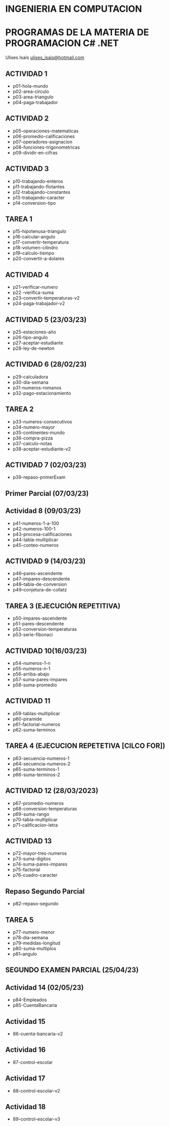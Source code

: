 # INGENIERIA EN COMPUTACION

# PROGRAMAS DE LA MATERIA DE PROGRAMACION C# .NET

Ulises Isais
ulises_isais@hotmail.com

## ACTIVIDAD 1

- p01-hola-mundo
- p02-area-circulo
- p03-area-triangulo
- p04-paga-trabajador

## ACTIVIDAD 2

- p05-operaciones-matematicas
- p06-promedio-calificaciones
- p07-operadores-asignacion
- p08-funciones-trigonometricas
- p09-dividir-en-cifras

## ACTIVIDAD 3

- p10-trabajando-enteros
- p11-trabajando-flotantes
- p12-trabajando-constantes
- p13-trabajando-caracter
- p14-conversion-tipo

## TAREA 1

- p15-hipotenusa-triangulo
- p16-calcular-angulo
- p17-convertir-temperatura
- p18-volumen-cilindro
- p19–calculo-tiempo
- p20-convertir-a-dolares

## ACTIVIDAD 4

- p21-verificar-numero
- p22 -verifica-suma
- p23-convertir-temperaturas-v2
- p24-paga-trabajador-v2

## ACTIVIDAD 5 (23/03/23)

- p25-estaciones-año
- p26-tipo-angulo
- p27-aceptar-estudiante
- p28-ley-de-newton

## ACTIVIDAD 6 (28/02/23)

- p29-calculadora
- p30-dia-semana
- p31-numeros-romanos
- p32-pago-estacionamiento

## TAREA 2

- p33-numeros-consecutivos
- p34-numero-mayor
- p35-continentes-mundo
- p36-compra-pizza
- p37-calculo-notas
- p38-aceptar-estudiante-v2

## ACTIVIDAD 7 (02/03/23)

- p39-repaso-primerExam

## Primer Parcial (07/03/23)

## Actividad 8 (09/03/23)

- p41-numeros-1-a-100
- p42-numeros-100-1
- p43-procesa-calificaciones
- p44-tabla-multiplicar
- p45-conteo-numeros

## ACTIVIDAD 9 (14/03/23)

- p46–pares-ascendente
- p47–impares-descendente
- p48–tabla-de-conversion
- p49–conjetura-de-collatz

## TAREA 3 (EJECUCIÓN REPETITIVA)

- p50-impares-ascendente
- p51-pares-descendente
- p52-conversion-temperaturas
- p53-serie-fibonaci

## ACTIVIDAD 10(16/03/23)

- p54-numeros-1-n
- p55-numeros-n-1
- p56-arriba-abajo
- p57-suma-pares-impares
- p58-suma-promedio

## ACTIVIDAD 11

- p59-tablas-multiplicar
- p60-piramide
- p61-factorial-numeros
- p62-suma-terminos

## TAREA 4 (EJECUCION REPETETIVA [CILCO FOR])

- p63-secuencia-numeros-1
- p64-secuencia-numeros-2
- p65-suma-terminos-1
- p66-suma-terminos-2

## ACTIVIDAD 12 (28/03/2023)

- p67-promedio-numeros
- p68-conversion-temperaturas
- p69-suma-rango
- p70-tabla-multiplicar
- p71-calificacion-letra

## ACTIVIDAD 13

- p72-mayor-tres-numeros
- p73-suma-digitos
- p74-suma-pares-impares
- p75-factorial
- p76-cuadro-caracter

## Repaso Segundo Parcial

- p82-repaso-segundo

## TAREA 5

- p77-numero-menor
- p78-dia-semana
- p79-medidas-longitud
- p80-suma-multiplos
- p81–angulo

## SEGUNDO EXAMEN PARCIAL (25/04/23)

## Actividad 14 (02/05/23)

- p84-Empleados
- p85-CuentaBancaria

## Actividad 15

- 86-cuenta-bancaria-v2

## Actividad 16

- 87-control-escolar

## Actividad 17

- 88-control-escolar-v2

## Actividad 18

- 89-control-escolar-v3
